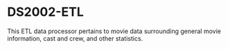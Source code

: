 # DS2002-ETL
This ETL data processor pertains to movie data surrounding general movie information, cast and crew, and other statistics. 
